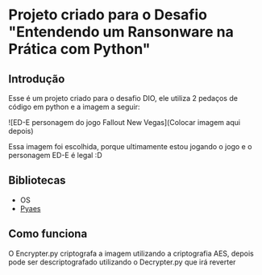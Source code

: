 # Projeto criado para o Desafio "Entendendo um Ransonware na Prática com Python"

## Introdução

Esse é um projeto criado para o desafio DIO, ele utiliza 2 pedaços de código em python e a imagem a seguir:

![ED-E personagem do jogo Fallout New Vegas](Colocar imagem aqui depois)

Essa imagem foi escolhida, porque ultimamente estou jogando o jogo e o personagem ED-E é legal :D

## Bibliotecas
- OS <br>
- [Pyaes](https://pypi.org/project/pyaes/)

## Como funciona

O Encrypter.py criptografa a imagem utilizando a criptografia AES, depois pode ser descriptografado utilizando o Decrypter.py que irá reverter 




